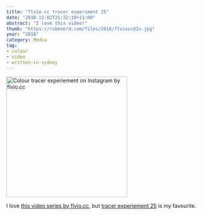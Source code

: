 ```yaml
---
title: "flvio.cc tracer experiment 25"
date: "2018-11-02T21:32:18+11:00"
abstract: "I love this video!"
thumb: "https://rubenerd.com/files/2018/flviocc@2x.jpg"
year: "2018"
category: Media
tag:
- colour
- video
- written-in-sydney
---
```

<p><a title="Colour tracer experiement on Instagram by flvio.cc" href="https://www.instagram.com/p/Bk6ks_Jg-kU/"><img src="https://rubenerd.com/files/2018/flviocc@1x.jpg" srcset="https://rubenerd.com/files/2018/flviocc@1x.jpg 1x, https://rubenerd.com/files/2018/flviocc@2x.jpg 2x" alt="Colour tracer experiement on Instagram by flvio.cc" style="width:320px; height:320px;" /></a></p>

I love [this video series by flvio.cc], but [tracer experiement 25] is my favourite.

[this video series by flvio.cc]: https://www.instagram.com/flvio.cc/
[tracer experiement 25]: https://www.instagram.com/p/Bk6ks_Jg-kU/


